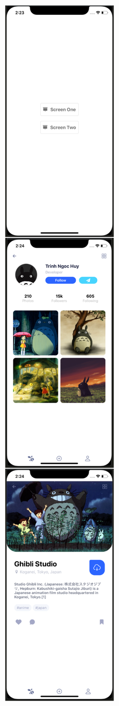 <p align="center">
  <img src="https://github.com/huytrinh68/RNDC/blob/master/Week2/Assignment/assests/home.png" width="350" title="hover text">
  <img src="https://github.com/huytrinh68/RNDC/blob/master/Week2/Assignment/assests/screen1.png" width="350" title="hover text">
  <img src="https://github.com/huytrinh68/RNDC/blob/master/Week2/Assignment/assests/screen2.png" width="350" title="hover text">
</p>
